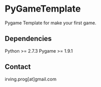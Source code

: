 PyGameTemplate
==============

Pygame Template for make your first game.

Dependencies
--------------

Python >= 2.7.3
Pygame >= 1.9.1

Contact
--------------
irving.prog[at]gmail.com